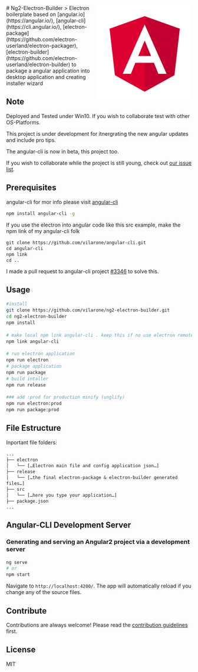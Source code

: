 <img src="build/background.png" align="right" />
# Ng2-Electron-Builder
> Electron boilerplate based on [angular.io](https://angular.io/), [angular-cli](https://cli.angular.io/), [electron-package](https://github.com/electron-userland/electron-packager),[electron-builder](https://github.com/electron-userland/electron-builder) to package a angular application into desktop application and creating installer wizard

## Note

Deployed and Tested under Win10. If you wish to collaborate test with other OS-Platforms.

This project is under development for itnergrating the new angular updates and include pro tips.

The angular-cli is now in beta, this project too.

If you wish to collaborate while the project is still young, check out [our issue list](https://github.com/vilarone/ng2-electron-builder/issues).
  

## Prerequisites

angular-cli for mor info please visit [angular-cli](https://github.com/angular/angular-cli)
```bash
npm install angular-cli -g
```

If you use the electron into angular code like this src example, make the npm link of my angular-cli folk

```
git clone https://github.com/vilarone/angular-cli.git
cd angular-cli
npm link
cd ..
```
I made a pull request to angular-cli project [#3346](https://github.com/angular/angular-cli/pull/3346) to solve this.

## Usage

```bash
#install
git clone https://github.com/vilarone/ng2-electron-builder.git
cd ng2-electron-builder
npm install

# make local npm link angular-cli . keep this if no use electron remote into angular
npm link angular-cli

# run electron application
npm run electron
# package application
npm run package
# build intaller
npm run release

### add :prod for production minify (unglify)
npm run electron:prod
npm run package:prod
```


## File Estructure

Inportant file folders:

```
...
├── electron
│   └── […Electron main file and config application json…]
├── release
│   └── […the final electron-package & electron-builder generated files…]
├── src
│   └── […here you type your application…]
├── package.json
...
```

## Angular-CLI Development Server

### Generating and serving an Angular2 project via a development server

```bash
ng serve
# or
npm start
```
Navigate to `http://localhost:4200/`. The app will automatically reload if you change any of the source files.

## Contribute

Contributions are always welcome!
Please read the [contribution guidelines](contributing.md) first.

## License

MIT
